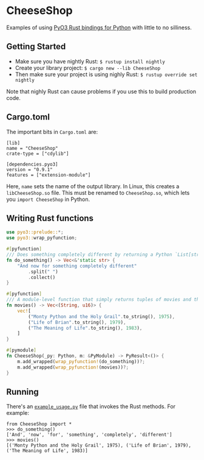 # CheeseShop
Examples of using [PyO3 Rust bindings for Python](https://github.com/pyo3/pyo3) with little to no silliness.

## Getting Started

* Make sure you have nightly Rust: `$ rustup install nightly`
* Create your library project: `$ cargo new --lib CheeseShop`
* Then make sure your project is using nighly Rust: `$ rustup override set nightly`

Note that nighly Rust can cause problems if you use this to build production code.

## Cargo.toml

The important bits in `Cargo.toml` are:

```none
[lib]
name = "CheeseShop"
crate-type = ["cdylib"]

[dependencies.pyo3]
version = "0.9.1"
features = ["extension-module"]
```

Here, `name` sets the name of the output library. In Linux, this creates a `libCheeseShop.so` file. This must be renamed to `CheeseShop.so`, which lets you `import CheeseShop` in Python.

## Writing Rust functions

```rust
use pyo3::prelude::*;
use pyo3::wrap_pyfunction;

#[pyfunction]
/// Does something completely different by returning a Python `List[str]`.
fn do_something() -> Vec<&'static str> {
    "And now for something completely different"
        .split(" ")
        .collect()
}

#[pyfunction]
/// A module-level function that simply returns tuples of movies and their release year.
fn movies() -> Vec<(String, u16)> {
    vec![
        ("Monty Python and the Holy Grail".to_string(), 1975),
        ("Life of Brian".to_string(), 1979),
        ("The Meaning of Life".to_string(), 1983),
    ]
}

#[pymodule]
fn CheeseShop(_py: Python, m: &PyModule) -> PyResult<()> {
    m.add_wrapped(wrap_pyfunction!(do_something))?;
    m.add_wrapped(wrap_pyfunction!(movies))?;
}
```

## Running
There's an [`example_usage.py`](example_usage.py) file that invokes the Rust methods. For example:

```
from CheeseShop import *
>>> do_something()
['And', 'now', 'for', 'something', 'completely', 'different']
>>> movies()
[('Monty Python and the Holy Grail', 1975), ('Life of Brian', 1979), ('The Meaning of Life', 1983)]
```
